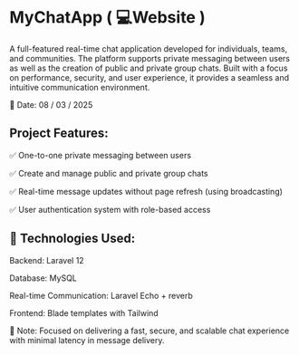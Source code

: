 
# MyChatApp ( 💻Website )
A full-featured real-time chat application developed for individuals, teams, and communities. The platform supports private messaging between users as well as the creation of public and private group chats. Built with a focus on performance, security, and user experience, it provides a seamless and intuitive communication environment.

📅 Date: 08 / 03 / 2025

## Project Features:

✅ One-to-one private messaging between users

✅ Create and manage public and private group chats

✅ Real-time message updates without page refresh (using broadcasting)

✅ User authentication system with role-based access

## 🔧 Technologies Used:

Backend: Laravel 12

Database: MySQL

Real-time Communication: Laravel Echo + reverb

Frontend: Blade templates with Tailwind

📌 Note: Focused on delivering a fast, secure, and scalable chat experience with minimal latency in message delivery.

